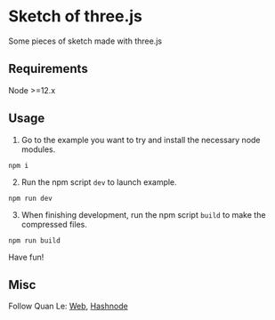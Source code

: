 # Sketch of three.js
Some pieces of sketch made with three.js

## Requirements

Node >=12.x

## Usage

1. Go to the example you want to try and install the necessary node modules.

```
npm i
```

2. Run the npm script `dev` to launch example.

```
npm run dev
```

3. When finishing development, run the npm script `build` to make the compressed files.

```
npm run build
```

Have fun!

## Misc

Follow Quan Le: [Web](https://quanleio.netlify.app/), [Hashnode](https://quanleio.hashnode.dev/)
